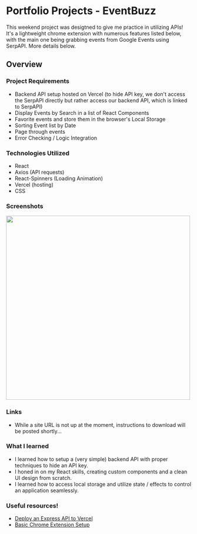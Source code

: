 # Portfolio Projects - EventBuzz

This weekend project was desigtned to give me practice in utilizing APIs! It's a lightweight chrome extension with numerous features listed below, with the main one being grabbing events from Google Events using SerpAPI. More details below. 

## Overview

### Project Requirements

- Backend API setup hosted on Vercel (to hide API key, we don't access the SerpAPI directly but rather access our backend API, which is linked to SerpAPI)
- Display Events by Search in a list of React Components
- Favorite events and store them in the browser's Local Storage
- Sorting Event list by Date
- Page through events
- Error Checking / Logic Integration

### Technologies Utilized

- React
- Axios (API requests)
- React-Spinners (Loading Animation)
- Vercel (hosting)
- CSS 

### Screenshots

<img src="https://github.com/sddiaz/Portfolio/assets/101738608/4745d92b-b1d0-47cb-b719-d5bfe96ca3dc" height="500">

### Links 

* While a site URL is not up at the moment, instructions to download will be posted shortly...

### What I learned

- I learned how to setup a (very simple) backend API with proper techniques to hide an API key. 
- I honed in on my React skills, creating custom components and a clean UI design from scratch. 
- I learned how to access local storage and utilize state / effects to control an application seamlessly.


### Useful resources!
- [Deploy an Express API to Vercel](https://www.youtube.com/watch?v=B-T69_VP2Ls)
- [Basic Chrome Extension Setup](https://www.youtube.com/watch?v=WvnZPwq4dJs)
